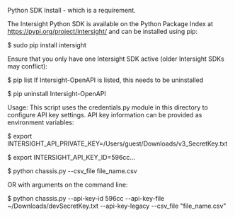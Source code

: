 Python SDK Install - which is a requirement.

The Intersight Python SDK is available on the Python Package Index at https://pypi.org/project/intersight/ and can be installed using pip:

$ sudo pip install intersight

Ensure that you only have one Intersight SDK active (older Intersight SDKs may conflict):

$ pip list
If Intersight-OpenAPI is listed, this needs to be uninstalled

$ pip uninstall Intersight-OpenAPI



Usage:
This script uses the credentials.py module in this directory to configure API key settings. API key information can be provided as environment variables:

$ export INTERSIGHT_API_PRIVATE_KEY=/Users/guest/Downloads/v3_SecretKey.txt

$ export INTERSIGHT_API_KEY_ID=596cc...

$ python chassis.py --csv_file file_name.csv

OR with arguments on the command line:

$ python chassis.py --api-key-id 596cc --api-key-file ~/Downloads/devSecretKey.txt --api-key-legacy --csv_file "file_name.csv"

